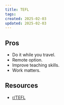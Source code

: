 ```yaml
---
title: TEFL
tags: 
created: 2025-02-03
updated: 2025-02-03
---
```


## Pros

- Do it while you travel.
- Remote option.
- Improve teaching skills.
- Work matters.

## Resources

- [r/TEFL](https://www.reddit.com/r/TEFL/wiki/index/#wiki_getting_started)